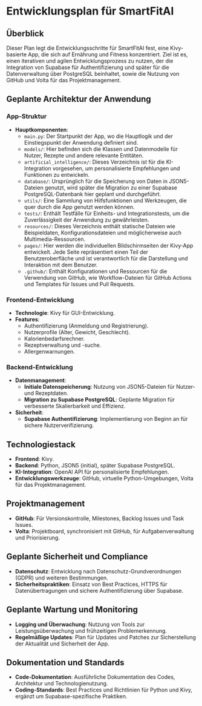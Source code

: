 # Entwicklungsplan für SmartFitAI

## Überblick
Dieser Plan legt die Entwicklungsschritte für SmartFitAI fest, eine Kivy-basierte App, die sich auf Ernährung und Fitness konzentriert. Ziel ist es, einen iterativen und agilen Entwicklungsprozess zu nutzen, der die Integration von Supabase für Authentifizierung und später für die Datenverwaltung über PostgreSQL beinhaltet, sowie die Nutzung von GitHub und Volta für das Projektmanagement.

## Geplante Architektur der Anwendung

### App-Struktur
- **Hauptkomponenten**:
  - `main.py`: Der Startpunkt der App, wo die Hauptlogik und der Einstiegspunkt der Anwendung definiert sind.
  - `models/`: Hier befinden sich die Klassen und Datenmodelle für Nutzer, Rezepte und andere relevante Entitäten.
  - `artificial_intelligence/`: Dieses Verzeichnis ist für die KI-Integration vorgesehen, um personalisierte Empfehlungen und Funktionen zu entwickeln.
  - `database/`: Ursprünglich für die Speicherung von Daten in JSON5-Dateien genutzt, wird später die Migration zu einer Supabase PostgreSQL-Datenbank hier geplant und durchgeführt.
  - `utils/`: Eine Sammlung von Hilfsfunktionen und Werkzeugen, die quer durch die App genutzt werden können.
  - `tests/`: Enthält Testfälle für Einheits- und Integrationstests, um die Zuverlässigkeit der Anwendung zu gewährleisten.
  - `resources/`: Dieses Verzeichnis enthält statische Dateien wie Beispieldaten, Konfigurationsdateien und möglicherweise auch Multimedia-Ressourcen.
  - `pages/`: Hier werden die individuellen Bildschirmseiten der Kivy-App entwickelt. Jede Seite repräsentiert einen Teil der Benutzeroberfläche und ist verantwortlich für die Darstellung und Interaktion mit dem Benutzer.
  - `.github/`: Enthält Konfigurationen und Ressourcen für die Verwendung von GitHub, wie Workflow-Dateien für GitHub Actions und Templates für Issues und Pull Requests.

### Frontend-Entwicklung
- **Technologie**: Kivy für GUI-Entwicklung.
- **Features**:
  - Authentifizierung (Anmeldung und Registrierung).
  - Nutzerprofile (Alter, Gewicht, Geschlecht).
  - Kalorienbedarfsrechner.
  - Rezeptverwaltung und -suche.
  - Allergenwarnungen.

### Backend-Entwicklung
- **Datenmanagement**:
  - **Initiale Datenspeicherung**: Nutzung von JSON5-Dateien für Nutzer- und Rezeptdaten.
  - **Migration zu Supabase PostgreSQL**: Geplante Migration für verbesserte Skalierbarkeit und Effizienz.
- **Sicherheit**:
  - **Supabase Authentifizierung**: Implementierung von Beginn an für sichere Nutzerverifizierung.

## Technologiestack
- **Frontend**: Kivy.
- **Backend**: Python, JSON5 (initial), später Supabase PostgreSQL.
- **KI-Integration**: OpenAI API für personalisierte Empfehlungen.
- **Entwicklungswerkzeuge**: GitHub, virtuelle Python-Umgebungen, Volta für das Projektmanagement.

## Projektmanagement
- **GitHub**: Für Versionskontrolle, Milestones, Backlog Issues und Task Issues.
- **Volta**: Projektboard, synchronisiert mit GitHub, für Aufgabenverwaltung und Priorisierung.

## Geplante Sicherheit und Compliance
- **Datenschutz**: Entwicklung nach Datenschutz-Grundverordnungen (GDPR) und weiteren Bestimmungen.
- **Sicherheitspraktiken**: Einsatz von Best Practices, HTTPS für Datenübertragungen und sichere Authentifizierung über Supabase.

## Geplante Wartung und Monitoring
- **Logging und Überwachung**: Nutzung von Tools zur Leistungsüberwachung und frühzeitigen Problemerkennung.
- **Regelmäßige Updates**: Plan für Updates und Patches zur Sicherstellung der Aktualität und Sicherheit der App.

## Dokumentation und Standards
- **Code-Dokumentation**: Ausführliche Dokumentation des Codes, Architektur und Technologienutzung.
- **Coding-Standards**: Best Practices und Richtlinien für Python und Kivy, ergänzt um Supabase-spezifische Praktiken.
